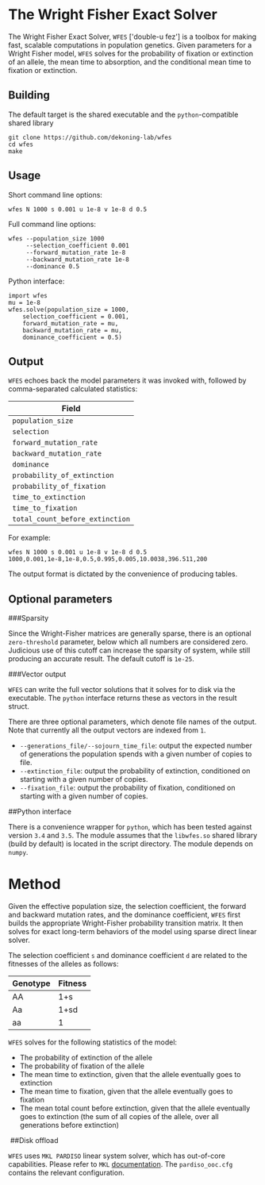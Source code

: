 # The Wright Fisher Exact Solver

The Wright Fisher Exact Solver, `WFES` ['double-u fez'] is a toolbox for making fast, scalable computations in population genetics. Given parameters for a Wright Fisher model, `WFES` solves for the probability of fixation or extinction of an allele, the mean time to absorption, and the conditional mean time to fixation or extinction.

## Building
The default target is the shared executable and the `python`-compatible shared library
```
git clone https://github.com/dekoning-lab/wfes
cd wfes
make
```

## Usage

Short command line options:
```lang=bash
wfes N 1000 s 0.001 u 1e-8 v 1e-8 d 0.5
```

Full command line options:
```lang=bash
wfes --population_size 1000
     --selection_coefficient 0.001
     --forward_mutation_rate 1e-8
     --backward_mutation_rate 1e-8
     --dominance 0.5
```

Python interface:
```lang=python
import wfes
mu = 1e-8
wfes.solve(population_size = 1000,
    selection_coefficient = 0.001,
    forward_mutation_rate = mu,
    backward_mutation_rate = mu,
    dominance_coefficient = 0.5)
```

## Output

`WFES` echoes back the model parameters it was invoked with, followed by comma-separated calculated statistics:

|Field|
|---|
|`population_size`|
|`selection`|
|`forward_mutation_rate`|
|`backward_mutation_rate`|
|`dominance`|
|`probability_of_extinction`|
|`probability_of_fixation`|
|`time_to_extinction`|
|`time_to_fixation`|
|`total_count_before_extinction`|

For example:
```
wfes N 1000 s 0.001 u 1e-8 v 1e-8 d 0.5
1000,0.001,1e-8,1e-8,0.5,0.995,0.005,10.0038,396.511,200
```

The output format is dictated by the convenience of producing tables.

## Optional parameters

###Sparsity

Since the Wright-Fisher matrices are generally sparse, there is an optional `zero-threshold` parameter, below which all numbers are considered zero. Judicious use of this cutoff can increase the sparsity of system, while still producing an accurate result. The default cutoff is `1e-25`.

###Vector output

`WFES` can write the full vector solutions that it solves for to disk via the executable. The `python` interface returns these as vectors in the result struct.

There are three optional parameters, which denote file names of the output. Note that currently all the output vectors are indexed from `1`.

- `--generations_file/--sojourn_time_file`: output the expected number of generations the population spends with a given number of copies to file.
- `--extinction_file`: output the probability of extinction, conditioned on starting with a given number of copies.
- `--fixation_file`: output the probability of fixation, conditioned on starting with a given number of copies.

##Python interface

There is a convenience wrapper for `python`, which has been tested against version `3.4` and `3.5`. The module assumes that the `libwfes.so` shared library (build by default) is located in the script directory. The module depends on `numpy`.

# Method

​Given the effective population size, the selection coefficient, the forward and backward mutation rates, and the dominance coefficient, `WFES` first builds the appropriate Wright-Fisher probability transition matrix. It then solves for exact long-term behaviors of the model using sparse direct linear solver.

The selection coefficient `s` and dominance coefficient `d` are related to the fitnesses of the alleles as follows:

Genotype | Fitness
---- | ----
AA | 1+s
Aa | 1+sd
aa | 1

`WFES` solves for the following statistics of the model:

- The probability of extinction of the allele
- The probability of fixation of the allele
- The mean time to extinction, given that the allele eventually goes to extinction
- The mean time to fixation, given that the allele eventually goes to fixation
- The mean total count before extinction, given that the allele eventually goes to extinction (the sum of all copies of the allele, over all generations before extinction)

​
##Disk offload

`WFES` uses `MKL PARDISO` linear system solver, which has out-of-core capabilities. Please refer to `MKL` [documentation](https://software.intel.com/en-us/articles/how-to-use-ooc-pardiso). The `pardiso_ooc.cfg` contains the relevant configuration.
